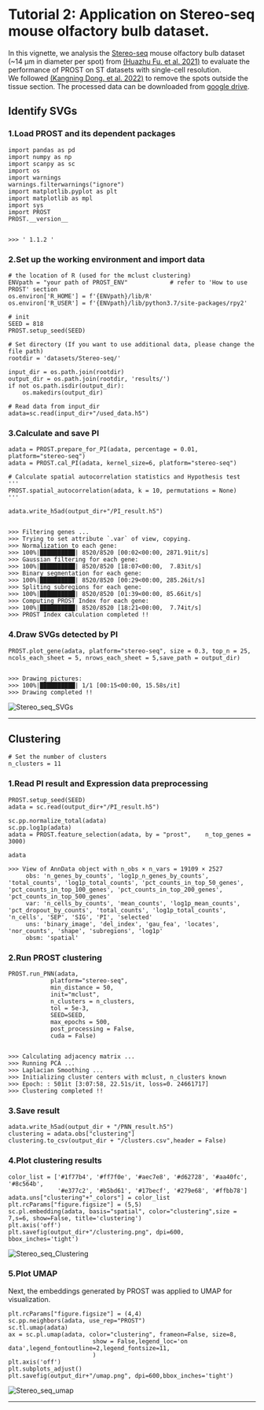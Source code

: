 # Tutorial 2: Application on Stereo-seq mouse olfactory bulb dataset.
In this vignette, we analysis the [Stereo-seq](https://doi.org/10.1016/j.cell.2022.04.003) mouse olfactory bulb dataset (~14 μm in diameter per spot) from [(Huazhu Fu. et al. 2021)](https://doi.org/10.1101/2021.06.15.448542) to evaluate the performance of PROST on ST datasets with single-cell resolution.  
We followed [(Kangning Dong. et al. 2022)](https://doi.org/10.1038/s41467-022-29439-6) to remove the spots outside the tissue section. The processed data can be downloaded from [google drive](https://drive.google.com/drive/folders/1lcGdArvtBcXkA0vE-v2GyQgeBrlZUpto?usp=share_link).  


## Identify SVGs
### 1.Load PROST and its dependent packages

    import pandas as pd
    import numpy as np
    import scanpy as sc
    import os
    import warnings
    warnings.filterwarnings("ignore")
    import matplotlib.pyplot as plt
    import matplotlib as mpl
    import sys
    import PROST
    PROST.__version__


    >>> ' 1.1.2 '


### 2.Set up the working environment and import data 

    # the location of R (used for the mclust clustering)
    ENVpath = "your path of PROST_ENV"            # refer to 'How to use PROST' section 
    os.environ['R_HOME'] = f'{ENVpath}/lib/R'
    os.environ['R_USER'] = f'{ENVpath}/lib/python3.7/site-packages/rpy2'
    
    # init
    SEED = 818
    PROST.setup_seed(SEED)
    
    # Set directory (If you want to use additional data, please change the file path)
    rootdir = 'datasets/Stereo-seq/'
    
    input_dir = os.path.join(rootdir)
    output_dir = os.path.join(rootdir, 'results/')
    if not os.path.isdir(output_dir):
        os.makedirs(output_dir)

    # Read data from input_dir
    adata=sc.read(input_dir+"/used_data.h5")


### 3.Calculate and save PI

    adata = PROST.prepare_for_PI(adata, percentage = 0.01, platform="stereo-seq")
    adata = PROST.cal_PI(adata, kernel_size=6, platform="stereo-seq")

    # Calculate spatial autocorrelation statistics and Hypothesis test
    '''
    PROST.spatial_autocorrelation(adata, k = 10, permutations = None)
    '''

    adata.write_h5ad(output_dir+"/PI_result.h5")


    >>> Filtering genes ...
    >>> Trying to set attribute `.var` of view, copying.
    >>> Normalization to each gene:
    >>> 100%|██████████| 8520/8520 [00:02<00:00, 2871.91it/s]
    >>> Gaussian filtering for each gene:
    >>> 100%|██████████| 8520/8520 [18:07<00:00,  7.83it/s]
    >>> Binary segmentation for each gene:
    >>> 100%|██████████| 8520/8520 [00:29<00:00, 285.26it/s]
    >>> Spliting subregions for each gene:
    >>> 100%|██████████| 8520/8520 [01:39<00:00, 85.66it/s]
    >>> Computing PROST Index for each gene:
    >>> 100%|██████████| 8520/8520 [18:21<00:00,  7.74it/s]
    >>> PROST Index calculation completed !!
    

### 4.Draw SVGs detected by PI
    PROST.plot_gene(adata, platform="stereo-seq", size = 0.3, top_n = 25, ncols_each_sheet = 5, nrows_each_sheet = 5,save_path = output_dir)    


    >>> Drawing pictures:
    >>> 100%|██████████| 1/1 [00:15<00:00, 15.58s/it]
    >>> Drawing completed !!
![Stereo_seq_SVGs](./_images/Stereo-seq/Stereo_seq_SVGs.png "Stereo_seq_SVGs")

--- 
## Clustering 
    # Set the number of clusters
    n_clusters = 11


### 1.Read PI result and Expression data preprocessing
    PROST.setup_seed(SEED)
    adata = sc.read(output_dir+"/PI_result.h5")

    sc.pp.normalize_total(adata)
    sc.pp.log1p(adata)
    adata = PROST.feature_selection(adata, by = "prost",    n_top_genes = 3000)

    adata

    >>> View of AnnData object with n_obs × n_vars = 19109 × 2527
         obs: 'n_genes_by_counts', 'log1p_n_genes_by_counts', 'total_counts', 'log1p_total_counts', 'pct_counts_in_top_50_genes',    'pct_counts_in_top_100_genes', 'pct_counts_in_top_200_genes', 'pct_counts_in_top_500_genes'
         var: 'n_cells_by_counts', 'mean_counts', 'log1p_mean_counts', 'pct_dropout_by_counts', 'total_counts', 'log1p_total_counts',    'n_cells', 'SEP', 'SIG', 'PI', 'selected'
         uns: 'binary_image', 'del_index', 'gau_fea', 'locates', 'nor_counts', 'shape', 'subregions', 'log1p'
         obsm: 'spatial'


### 2.Run PROST clustering
    PROST.run_PNN(adata, 
                platform="stereo-seq", 
                min_distance = 50,
                init="mclust",
                n_clusters = n_clusters,                     
                tol = 5e-3,
                SEED=SEED,
                max_epochs = 500,
                post_processing = False,
                cuda = False)
    

    >>> Calculating adjacency matrix ...
    >>> Running PCA ...
    >>> Laplacian Smoothing ...
    >>> Initializing cluster centers with mclust, n_clusters known
    >>> Epoch: : 501it [3:07:58, 22.51s/it, loss=0. 24661717]                         
    >>> Clustering completed !!


### 3.Save result
    adata.write_h5ad(output_dir + "/PNN_result.h5")
    clustering = adata.obs["clustering"]
    clustering.to_csv(output_dir + "/clusters.csv",header = False)


### 4.Plot clustering results 
    color_list = ['#1f77b4', '#ff7f0e', '#aec7e8', '#d62728', '#aa40fc', '#8c564b',
                  '#e377c2', '#b5bd61', '#17becf', '#279e68', '#ffbb78']
    adata.uns["clustering"+"_colors"] = color_list
    plt.rcParams["figure.figsize"] = (5,5)
    sc.pl.embedding(adata, basis="spatial", color="clustering",size = 7,s=6, show=False, title='clustering')
    plt.axis('off')
    plt.savefig(output_dir+"/clustering.png", dpi=600, bbox_inches='tight')


![Stereo_seq_Clustering](./_images/Stereo-seq/Stereo_seq_Clustering.png "Stereo_seq_Clustering")


### 5.Plot UMAP
Next, the embeddings generated by PROST was applied to UMAP for visualization.

    plt.rcParams["figure.figsize"] = (4,4)
    sc.pp.neighbors(adata, use_rep="PROST")
    sc.tl.umap(adata)
    ax = sc.pl.umap(adata, color="clustering", frameon=False, size=8,
                            show = False,legend_loc='on data',legend_fontoutline=2,legend_fontsize=11,
                            )
    plt.axis('off')
    plt.subplots_adjust()
    plt.savefig(output_dir+"/umap.png", dpi=600,bbox_inches='tight')

![Stereo_seq_umap](./_images/Stereo-seq/Stereo_seq_umap.png "Stereo_seq_umap") 

--- 